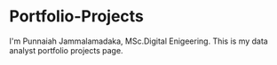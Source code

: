 # Portfolio-Projects
I'm Punnaiah Jammalamadaka, MSc.Digital Enigeering. This is my data analyst portfolio projects page. 
